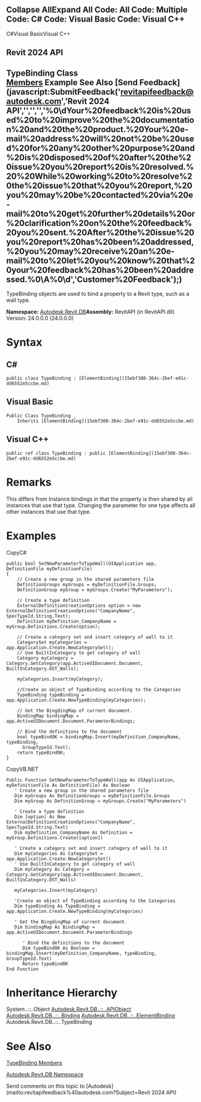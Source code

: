 ﻿

Collapse AllExpand All Code: All Code: Multiple Code: C# Code: Visual Basic Code: Visual C++   
---  
  
C#Visual BasicVisual C++

Revit 2024 API  
---  
TypeBinding Class  
[Members](b72804b4-596f-75db-37ab-ea78a51da3bc.md) Example See Also [Send Feedback](javascript:SubmitFeedback\('revitapifeedback@autodesk.com','Revit 2024 API','','','','%0\\dYour%20feedback%20is%20used%20to%20improve%20the%20documentation%20and%20the%20product.%20Your%20e-mail%20address%20will%20not%20be%20used%20for%20any%20other%20purpose%20and%20is%20disposed%20of%20after%20the%20issue%20you%20report%20is%20resolved.%20%20While%20working%20to%20resolve%20the%20issue%20that%20you%20report,%20you%20may%20be%20contacted%20via%20e-mail%20to%20get%20further%20details%20or%20clarification%20on%20the%20feedback%20you%20sent.%20After%20the%20issue%20you%20report%20has%20been%20addressed,%20you%20may%20receive%20an%20e-mail%20to%20let%20you%20know%20that%20your%20feedback%20has%20been%20addressed.%0\\A%0\\d','Customer%20Feedback'\);)  
---  
  
TypeBinding objects are used to bind a property to a Revit type, such as a wall type.

**Namespace:** [Autodesk.Revit.DB](87546ba7-461b-c646-cbb1-2cb8f5bff8b2.md)**Assembly:** RevitAPI (in RevitAPI.dll) Version: 24.0.0.0 (24.0.0.0)

# Syntax

C#  
---  
      
    
    public class TypeBinding : [ElementBinding](15ebf308-364c-2bef-e91c-dd6552e5ccbe.md)  
  
Visual Basic  
---  
      
    
    Public Class TypeBinding _
    	Inherits [ElementBinding](15ebf308-364c-2bef-e91c-dd6552e5ccbe.md)  
  
Visual C++  
---  
      
    
    public ref class TypeBinding : public [ElementBinding](15ebf308-364c-2bef-e91c-dd6552e5ccbe.md)  
  
# Remarks

This differs from Instance bindings in that the property is then shared by all instances that use that type. Changing the parameter for one type affects all other instances that use that type.

# Examples

CopyC#
    
    
    public bool SetNewParameterToTypeWall(UIApplication app, DefinitionFile myDefinitionFile)
    {
        // Create a new group in the shared parameters file
        DefinitionGroups myGroups = myDefinitionFile.Groups;
        DefinitionGroup myGroup = myGroups.Create("MyParameters");
    
        // Create a type definition
        ExternalDefinitionCreationOptions option = new ExternalDefinitionCreationOptions("CompanyName", SpecTypeId.String.Text);
        Definition myDefinition_CompanyName = myGroup.Definitions.Create(option);
    
        // Create a category set and insert category of wall to it
        CategorySet myCategories = app.Application.Create.NewCategorySet();
        // Use BuiltInCategory to get category of wall
        Category myCategory = Category.GetCategory(app.ActiveUIDocument.Document, BuiltInCategory.OST_Walls);
    
        myCategories.Insert(myCategory);
    
        //Create an object of TypeBinding according to the Categories
        TypeBinding typeBinding = app.Application.Create.NewTypeBinding(myCategories);
    
        // Get the BingdingMap of current document.
        BindingMap bindingMap = app.ActiveUIDocument.Document.ParameterBindings;
    
        // Bind the definitions to the document
        bool typeBindOK = bindingMap.Insert(myDefinition_CompanyName, typeBinding,
          GroupTypeId.Text);
        return typeBindOK;
    }

CopyVB.NET
    
    
    Public Function SetNewParameterToTypeWall(app As UIApplication, myDefinitionFile As DefinitionFile) As Boolean
       ' Create a new group in the shared parameters file
       Dim myGroups As DefinitionGroups = myDefinitionFile.Groups
       Dim myGroup As DefinitionGroup = myGroups.Create("MyParameters")
    
       ' Create a type definition
       Dim [option] As New ExternalDefinitionCreationOptions("CompanyName", SpecTypeId.String.Text)
       Dim myDefinition_CompanyName As Definition = myGroup.Definitions.Create([option])
    
       ' Create a category set and insert category of wall to it
       Dim myCategories As CategorySet = app.Application.Create.NewCategorySet()
       ' Use BuiltInCategory to get category of wall
       Dim myCategory As Category = Category.GetCategory(app.ActiveUIDocument.Document, BuiltInCategory.OST_Walls)
    
       myCategories.Insert(myCategory)
    
       'Create an object of TypeBinding according to the Categories
       Dim typeBinding As TypeBinding = app.Application.Create.NewTypeBinding(myCategories)
    
       ' Get the BingdingMap of current document.
       Dim bindingMap As BindingMap = app.ActiveUIDocument.Document.ParameterBindings
    
          ' Bind the definitions to the document
          Dim typeBindOK As Boolean = bindingMap.Insert(myDefinition_CompanyName, typeBinding, GroupTypeId.Text)
          Return typeBindOK
    End Function

# Inheritance Hierarchy

System..::..Object [Autodesk.Revit.DB..::..APIObject](beb86ef5-39ad-3f0d-0cd9-0c929387a2bb.md) [Autodesk.Revit.DB..::..Binding](47f6ad6f-8d00-af57-995e-dc6db1255f58.md) [Autodesk.Revit.DB..::..ElementBinding](15ebf308-364c-2bef-e91c-dd6552e5ccbe.md) Autodesk.Revit.DB..::..TypeBinding

# See Also

[TypeBinding Members](b72804b4-596f-75db-37ab-ea78a51da3bc.md)

[Autodesk.Revit.DB Namespace](87546ba7-461b-c646-cbb1-2cb8f5bff8b2.md)

Send comments on this topic to [Autodesk](mailto:revitapifeedback%40autodesk.com?Subject=Revit 2024 API)